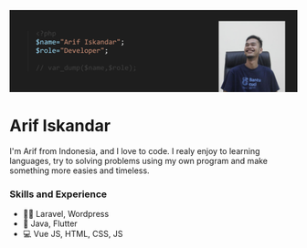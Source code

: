 ![Arif Iskandar - Developer](https://github.com/cuunoong/cuunoong/blob/main/image.png)

# Arif Iskandar

I'm Arif from Indonesia, and I love to code. I realy enjoy to learning languages, try to solving problems using my own program and make something more easies and timeless. 

### Skills and Experience
* 🧑‍💻 Laravel, Wordpress
* 📱 Java, Flutter
* 💻 Vue JS, HTML, CSS, JS
